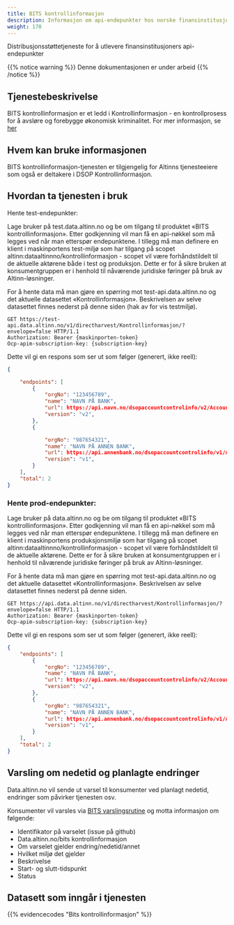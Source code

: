 ```yaml
---
title: BITS kontrollinformasjon
description: Informasjon om api-endepunkter hos norske finansinstitusjoner
weight: 170
---
```


Distribusjonsstøttetjeneste for å utlevere finansinstitusjoners api-endepunkter

{{% notice warning  %}}
Denne dokumentasjonen er under arbeid
{{% /notice %}}

## Tjenestebeskrivelse
BITS kontrollinformasjon er et ledd i Kontrollinformasjon - en kontrollprosess for å avsløre og forebygge økonomisk kriminalitet. 
For mer informasjon, se [her](https://www.bits.no/project/kontrollinformasjon/)

## Hvem kan bruke informasjonen
BITS kontrollinformasjon-tjenesten er tilgjengelig for Altinns tjenesteeiere som også er deltakere i DSOP Kontrollinformasjon. 

## Hvordan ta tjenesten i bruk
Hente test-endepunkter: 

Lage bruker på test.data.altinn.no og be om tilgang til produktet «BITS kontrollinformasjon». Etter godkjenning vil man få en api-nøkkel som må legges ved når man etterspør endepunktene.
I tillegg må man definere en klient i maskinportens test-miljø som har tilgang på scopet altinn:dataaltinnno/kontrollinformasjon - scopet vil være forhåndstildelt til de aktuelle aktørene både i test og produksjon. Dette er for å sikre bruken at konsumentgruppen er i henhold til nåværende juridiske føringer på bruk av Altinn-løsninger.

For å hente data må man gjøre en spørring mot test-api.data.altinn.no og det aktuelle datasettet «Kontrollinformasjon». 
Beskrivelsen av selve datasettet finnes nederst på denne siden (hak av for vis testmiljø).

```HTTP
GET https://test-api.data.altinn.no/v1/directharvest/Kontrollinformasjon/?envelope=false HTTP/1.1
Authorization: Bearer {maskinporten-token}
Ocp-apim-subscription-key: {subscription-key}
```

Dette vil gi en respons som ser ut som følger (generert, ikke reell):
```JSON
{

    "endpoints": [
        {
            "orgNo": "123456789",
            "name": "NAVN PÅ BANK",
            "url": https://api.navn.no/dsopaccountcontrolinfo/v2/AccountControlInfoService/v2/837884942,
            "version": "v2",
        },
        {

            "orgNo": "987654321",
            "name": "NAVN PÅ ANNEN BANK",
            "url": https://api.annenbank.no/dsopaccountcontrolinfo/v1/AccountControlInfoService/v2/920426530,
            "version": "v1",
        }    
    ],
    "total": 2
}
```
 

### Hente prod-endepunkter:

Lage bruker på data.altinn.no og be om tilgang til produktet «BITS kontrollinformasjon». Etter godkjenning vil man få en api-nøkkel som må legges ved når man etterspør endepunktene.
I tillegg må man definere en klient i maskinportens produksjonsmiljø som har tilgang på scopet altinn:dataaltinnno/kontrollinformasjon - scopet vil være forhåndstildelt til de aktuelle aktørene. Dette er for å sikre bruken at konsumentgruppen er i henhold til nåværende juridiske føringer på bruk av Altinn-løsninger.

For å hente data må man gjøre en spørring mot test-api.data.altinn.no og det aktuelle datasettet «Kontrollinformasjon».  Beskrivelsen av selve datasettet finnes nederst på denne siden.

```HTTP
GET https://api.data.altinn.no/v1/directharvest/Kontrollinformasjon/?envelope=false HTTP/1.1
Authorization: Bearer {maskinporten-token}
Ocp-apim-subscription-key: {subscription-key}
```

Dette vil gi en respons som ser ut som følger (generert, ikke reell):
```JSON
{
    "endpoints": [
        {
            "orgNo": "123456789",
            "name": "NAVN PÅ BANK",
            "url": https://api.navn.no/dsopaccountcontrolinfo/v2/AccountControlInfoService/v2/123456789,
            "version": "v2",
        },
        {
            "orgNo": "987654321",
            "name": "NAVN PÅ ANNEN BANK",
            "url": https://api.annenbank.no/dsopaccountcontrolinfo/v1/AccountControlInfoService/v2/987654321,
            "version": "v1",
        }    
    ],
    "total": 2
}
```

## Varsling om nedetid og planlagte endringer
Data.altinn.no vil sende ut varsel til konsumenter ved planlagt nedetid, endringer som påvirker tjenesten osv.

Konsumenter vil varsles via [BITS varslingsrutine](https://dokumentasjon.dsop.no/dsop_kontroll_notifications.html) og motta informasjon om følgende:

- Identifikator på varselet (issue på github)
- Data.altinn.no/bits kontrollinformasjon 
- Om varselet gjelder endring/nedetid/annet
- Hvilket miljø det gjelder
- Beskrivelse 
- Start- og slutt-tidspunkt
- Status

## Datasett som inngår i tjenesten
{{% evidencecodes "Bits kontrollinformasjon" %}}

